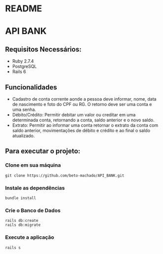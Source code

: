 # README

# API BANK

## Requisitos Necessários:

* Ruby 2.7.4
* PostgreSQL
* Rails 6

## Funcionalidades

- Cadastro de conta corrente aonde a pessoa deve informar, nome, data de nascimento e foto do CPF ou RG. O retorno deve ser uma conta e uma senha.
- Débito/Crédito: Permitir debitar um valor ou creditar em uma determinada conta, retornando a conta, saldo anterior e o novo saldo.
- Extrato: Permitir ao informar uma conta retornar o extrato da conta com saldo anterior, movimentações de débito e crédito e ao final o saldo atualizado.

## Para executar o projeto:

### Clone em sua máquina

```shell
git clone https://github.com/beto-machado/API_BANK.git
```

### Instale as dependências
```shell
bundle install
```

### Crie o Banco de Dados
```shell
rails db:create
rails db:migrate
```

### Execute a aplicação
```shell
rails s
